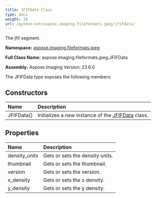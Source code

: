 ```yaml
---
title: JFIFData Class
type: docs
weight: 10
url: /python-net/aspose.imaging.fileformats.jpeg/jfifdata/
---
```


The jfif segment.

**Namespace:** [aspose.imaging.fileformats.jpeg](/imaging/python-net/aspose.imaging.fileformats.jpeg/)

**Full Class Name:** aspose.imaging.fileformats.jpeg.JFIFData

**Assembly:**  Aspose.Imaging Version: 23.6.0

The JFIFData type exposes the following members:
## **Constructors**
|**Name**|**Description**|
| :- | :- |
|JFIFData()|Initializes a new instance of the [JFIFData](/imaging/python-net/aspose.imaging.fileformats.jpeg/jfifdata/) class.|
## **Properties**
|**Name**|**Description**|
| :- | :- |
|density_units|Gets or sets the density units.|
|thumbnail|Gets or sets the thumbnail.|
|version|Gets or sets the version.|
|x_density|Gets or sets the x density.|
|y_density|Gets or sets the y density.|
